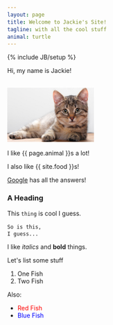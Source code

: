```yaml
---
layout: page
title: Welcome to Jackie's Site!
tagline: with all the cool stuff
animal: turtle
---
```

{% include JB/setup %}

[comment]: <> (This is a comment. It won't appear in your site.)
[comment]: <> (Ignore the include thing above.)

[comment]: <> (This file is a Markdown file.)
[comment]: <> (We can mostly just write normal text.)

Hi, my name is Jackie!

[comment]: <> (But we can also do fun things, like line breaks:)

<br>

[comment]: <> (And images:)

<img src="/assets/images/cat.png" alt="Cat Pic!" style="width: 200px;"/>

[comment]: <> (You can see all of this rendered in the home page of your site.)

[comment]: <> (Those lines between the ---s up above define the page's variables.)
[comment]: <> (See how animal is set to turtle?)
[comment]: <> (That let's us do this:)

I like {{ page.animal }}s a lot!

[comment]: <> (On the main page of your site, you'll see:)
[comment]: <> (I like turtles!)
[comment]: <> (The magic website inserted the value of animal between the {{}}s!)

[comment]: <> (There are also variables set for the whole site.)
[comment]: <> (In the _config.yml file, a line says:)
[comment]: <> (food: banana)
[comment]: <> (So we can also do:)

I also like {{ site.food }}s!

[comment]: <> (It did it again!)

[comment]: <> (For more help, ask me anything!)
[comment]: <> (Or google it:)

[Google](http://google.com) has all the answers!

### A Heading

This `thing` is cool I guess.

    So is this,
    I guess...

I like *italics* and **bold** things.

Let's list some stuff

  1. One Fish
  2. Two Fish

Also:

  - <font color='red'>Red Fish</font>
  - <font color='blue'>Blue Fish</font>





